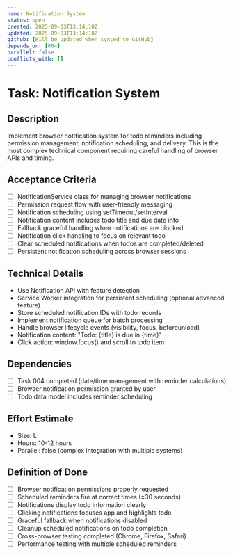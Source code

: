 ```yaml
---
name: Notification System
status: open
created: 2025-09-03T13:14:18Z
updated: 2025-09-03T13:14:18Z
github: [Will be updated when synced to GitHub]
depends_on: [004]
parallel: false
conflicts_with: []
---
```


# Task: Notification System

## Description
Implement browser notification system for todo reminders including permission management, notification scheduling, and delivery. This is the most complex technical component requiring careful handling of browser APIs and timing.

## Acceptance Criteria
- [ ] NotificationService class for managing browser notifications
- [ ] Permission request flow with user-friendly messaging
- [ ] Notification scheduling using setTimeout/setInterval
- [ ] Notification content includes todo title and due date info
- [ ] Fallback graceful handling when notifications are blocked
- [ ] Notification click handling to focus on relevant todo
- [ ] Clear scheduled notifications when todos are completed/deleted
- [ ] Persistent notification scheduling across browser sessions

## Technical Details
- Use Notification API with feature detection
- Service Worker integration for persistent scheduling (optional advanced feature)
- Store scheduled notification IDs with todo records
- Implement notification queue for batch processing
- Handle browser lifecycle events (visibility, focus, beforeunload)
- Notification content: "Todo: {title} is due in {time}"
- Click action: window.focus() and scroll to todo item

## Dependencies
- [ ] Task 004 completed (date/time management with reminder calculations)
- [ ] Browser notification permission granted by user
- [ ] Todo data model includes reminder scheduling

## Effort Estimate
- Size: L
- Hours: 10-12 hours
- Parallel: false (complex integration with multiple systems)

## Definition of Done
- [ ] Browser notification permissions properly requested
- [ ] Scheduled reminders fire at correct times (±30 seconds)
- [ ] Notifications display todo information clearly
- [ ] Clicking notifications focuses app and highlights todo
- [ ] Graceful fallback when notifications disabled
- [ ] Cleanup scheduled notifications on todo completion
- [ ] Cross-browser testing completed (Chrome, Firefox, Safari)
- [ ] Performance testing with multiple scheduled reminders